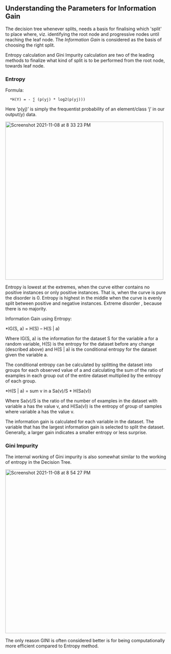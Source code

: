 ## Understanding the Parameters for Information Gain ##

The decision tree whenever splits, needs a basis for finalising which 'split' to place where, viz. identifying the root node and progressive nodes until reaching the leaf node. The *Information Gain* is considered as the basis of choosing the right split.

Entropy calculation and Gini Impurity calculation are two of the leading methods to finalize what kind of split is to be performed from the root node, towards leaf node.

### Entropy ###

Formula:

      *H(Y) = - ∑ (p(yj) * log2(p(yj)))

Here ‘p(yj)’ is simply the frequentist probability of an element/class ‘j’ in our output(y) data.

<img width="495" alt="Screenshot 2021-11-08 at 8 33 23 PM" src="https://user-images.githubusercontent.com/61674750/140765808-af94bb5d-8ae9-43d3-aba7-b0c658fc9bd5.png">

Entropy is lowest at the extremes, when the curve either contains no positive instances or only positive instances. That is, when the curve is pure the disorder is 0. Entropy is highest in the middle when the curve is evenly split between positive and negative instances. Extreme disorder , because there is no majority.

Information Gain using Entropy: 

   *IG(S, a) = H(S) – H(S | a)
   
Where IG(S, a) is the information for the dataset S for the variable a for a random variable, H(S) is the entropy for the dataset before any change (described above) and H(S | a) is the conditional entropy for the dataset given the variable a.

The conditional entropy can be calculated by splitting the dataset into groups for each observed value of a and calculating the sum of the ratio of examples in each group out of the entire dataset multiplied by the entropy of each group.

   *H(S | a) = sum v in a Sa(v)/S * H(Sa(v))
   
Where Sa(v)/S is the ratio of the number of examples in the dataset with variable a has the value v, and H(Sa(v)) is the entropy of group of samples where variable a has the value v.

The information gain is calculated for each variable in the dataset. The variable that has the largest information gain is selected to split the dataset. Generally, a larger gain indicates a smaller entropy or less surprise.



### Gini Impurity ###

The internal working of Gini impurity is also somewhat similar to the working of entropy in the Decision Tree.

<img width="513" alt="Screenshot 2021-11-08 at 8 54 27 PM" src="https://user-images.githubusercontent.com/61674750/140769334-5b2af047-1042-4506-968a-f0014467dda5.png">


The only reason GINI is often considered better is for being computationally more efficient compared to Entropy method. 
